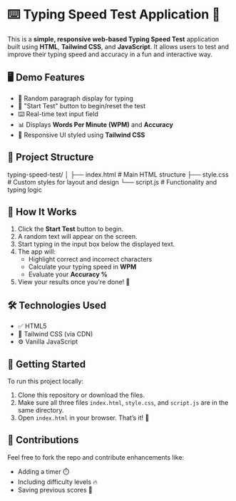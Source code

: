 # ⌨️ Typing Speed Test Application 🚀

This is a **simple, responsive web-based Typing Speed Test** application built using **HTML**, **Tailwind CSS**, and **JavaScript**. It allows users to test and improve their typing speed and accuracy in a fun and interactive way.

## 🖥️ Demo Features

- 📝 Random paragraph display for typing
- 🔄 "Start Test" button to begin/reset the test
- ⌨️ Real-time text input field
- 📊 Displays **Words Per Minute (WPM)** and **Accuracy**
- 📱 Responsive UI styled using **Tailwind CSS**

## 📂 Project Structure

typing-speed-test/
│
├── index.html # Main HTML structure
├── style.css # Custom styles for layout and design
└── script.js # Functionality and typing logic


## 🚦 How It Works

1. Click the **Start Test** button to begin.
2. A random text will appear on the screen.
3. Start typing in the input box below the displayed text.
4. The app will:
   - Highlight correct and incorrect characters
   - Calculate your typing speed in **WPM**
   - Evaluate your **Accuracy %**
5. View your results once you're done! 🎯

## 🛠️ Technologies Used

- ✅ HTML5
- 🎨 Tailwind CSS (via CDN)
- ⚙️ Vanilla JavaScript

## 🚀 Getting Started

To run this project locally:

1. Clone this repository or download the files.
2. Make sure all three files `index.html`, `style.css`, and `script.js` are in the same directory.
3. Open `index.html` in your browser. That’s it! 🎉

## 🌟 Contributions

Feel free to fork the repo and contribute enhancements like:

- Adding a timer ⏱️
- Including difficulty levels 🔥
- Saving previous scores 🧠
